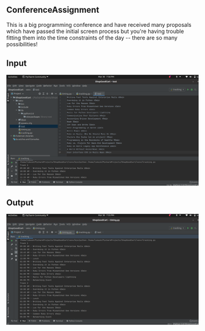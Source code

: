 ## ConferenceAssignment
This is a big programming conference and have received many proposals which have passed the initial screen process but you're having trouble fitting them into the time constraints of the day -- there are so many possibilities! 
## Input
![alt tag](https://github.com/lokesh-1161/ConferenceAssignment/blob/main/Input.png)
## Output
![alt tag](https://github.com/lokesh-1161/ConferenceAssignment/blob/main/Output.png)
